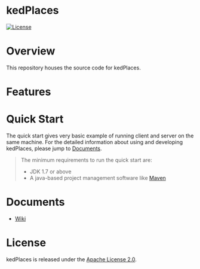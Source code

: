 # kedPlaces
[![License](https://img.shields.io/badge/License-Apache%202.0-blue.svg)](https://github.com/kediumm/jstocks/LICENSE)

# Overview
This repository houses the source code for kedPlaces.

# Features

# Quick Start
The quick start gives very basic example of running client and server on the same machine. For the detailed information about using and developing kedPlaces, please jump to [Documents](#documents).

> The minimum requirements to run the quick start are: 
>  * JDK 1.7 or above
>  * A java-based project management software like [Maven](https://maven.apache.org)

# Documents

* [Wiki](https://github.com/kediumm/kedplaces/wiki)

# License

kedPlaces is released under the [Apache License 2.0](http://www.apache.org/licenses/LICENSE-2.0).

